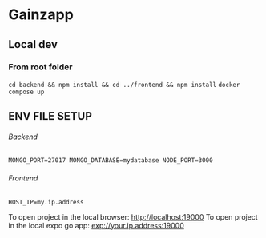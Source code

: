 # Gainzapp

## Local dev
### From root folder 
`cd backend && npm install && cd ../frontend && npm install` 
`docker compose up`

## ENV FILE SETUP 
###### Backend
`MONGO_PORT=27017
MONGO_DATABASE=mydatabase
NODE_PORT=3000`
###### Frontend 
`HOST_IP=my.ip.address`

 To open project in the local browser: [http://localhost:19000](http://localhost:19000)
 To open project in the local expo go app: [exp://your.ip.address:19000](exp://your.ip.address:19000)
  

